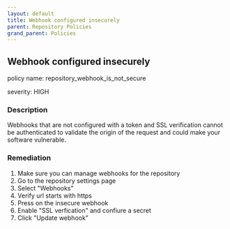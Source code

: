 ```yaml
---
layout: default
title: Webhook configured insecurely
parent: Repository Policies
grand_parent: Policies
---
```



## Webhook configured insecurely
policy name: repository_webhook_is_not_secure

severity: HIGH

### Description
Webhooks that are not configured with a token and SSL verification cannot be authenticated to validate the origin of the request and could make your software vulnerable.


### Remediation
1. Make sure you can manage webhooks for the repository
2. Go to the repository settings page
3. Select "Webhooks"
4. Verify url starts with https
5. Press on the insecure webhook
6. Enable "SSL verfication" and confiure a secret
7. Click "Update webhook"



